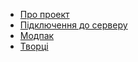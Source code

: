 - [Про проект](/uk/about)
- [Підключення до серверу](/uk/connecting)
- [Модпак](/uk/modpack)
- [Творці](/uk/contributors)
